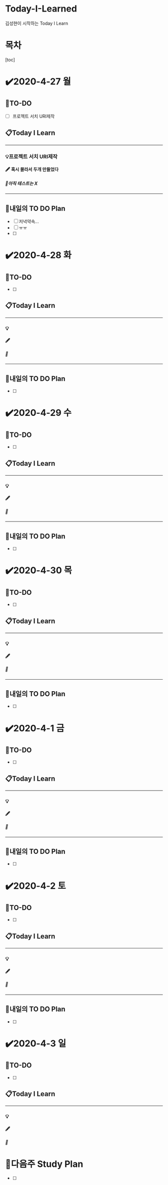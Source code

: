 # Today-I-Learned

김성현이 시작하는 Today I Learn

# 목차

[toc]	

# :heavy_check_mark:2020-4-27 월

## 📝TO-DO

- [ ] 프로젝트 서치 URI제작

## 📋Today I Learn

-----------

### 💡프로젝트 서치 URI제작

#### :fountain_pen: 혹시 몰라서 두개 만들었다

##### :ticket:아직 테스트는 X

----------

## 🔎내일의 TO DO Plan

- [ ] 저녁약속...
- [ ] ㅠㅠ
- [ ] 



# :heavy_check_mark:2020-4-28 화

## 📝TO-DO

- [ ] 

## 📋Today I Learn

-----------

### 💡

#### :fountain_pen: 

##### :ticket:

----------

## 🔎내일의 TO DO Plan

- [ ] 



# :heavy_check_mark:2020-4-29 수

## 📝TO-DO

- [ ] 

## 📋Today I Learn

-----------

### 💡

#### :fountain_pen: 

##### :ticket:

----------

## 🔎내일의 TO DO Plan

- [ ] 



# :heavy_check_mark:2020-4-30 목

## 📝TO-DO

- [ ] 

## 📋Today I Learn

-----------

### 💡

#### :fountain_pen: 

##### :ticket:

----------

## 🔎내일의 TO DO Plan

- [ ] 



# :heavy_check_mark:2020-4-1 금

## 📝TO-DO

- [ ] 

## 📋Today I Learn

-----------

### 💡

#### :fountain_pen: 

##### :ticket:

----------

## 🔎내일의 TO DO Plan

- [ ] 



# :heavy_check_mark:2020-4-2 토

## 📝TO-DO

- [ ] 

## 📋Today I Learn

-----------

### 💡

#### :fountain_pen: 

##### :ticket:

----------

## 🔎내일의 TO DO Plan

- [ ] 

# :heavy_check_mark:2020-4-3 일

## 📝TO-DO

- [ ] 

## 📋Today I Learn

-----------

### 💡

#### :fountain_pen: 

##### :ticket:







# 🌈다음주 Study Plan

- [ ] 